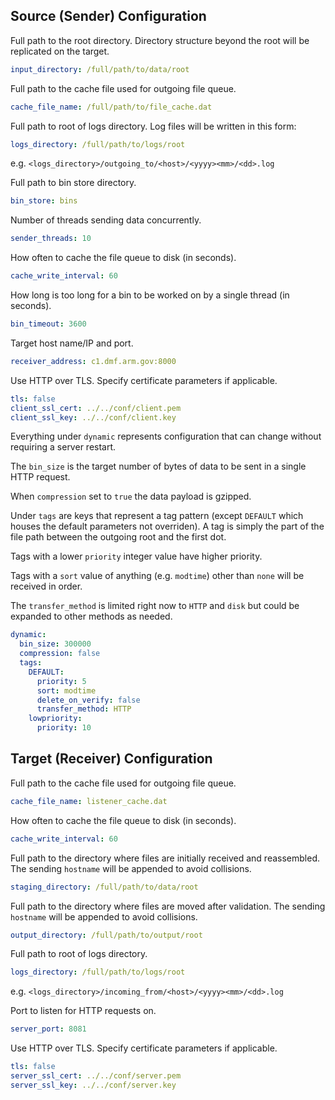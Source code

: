 Source (Sender) Configuration
-----------------------------

Full path to the root directory.  Directory structure beyond the root will be replicated on the target.
```yaml
input_directory: /full/path/to/data/root
```

Full path to the cache file used for outgoing file queue.
```yaml
cache_file_name: /full/path/to/file_cache.dat
```

Full path to root of logs directory.  Log files will be written in this form:

```yaml
logs_directory: /full/path/to/logs/root
```

e.g. `<logs_directory>/outgoing_to/<host>/<yyyy><mm>/<dd>.log`

Full path to bin store directory.
```yaml
bin_store: bins
```

Number of threads sending data concurrently.
```yaml
sender_threads: 10
```

How often to cache the file queue to disk (in seconds).
```yaml
cache_write_interval: 60
```

How long is too long for a bin to be worked on by a single thread (in seconds).
```yaml
bin_timeout: 3600
```

Target host name/IP and port.
```yaml
receiver_address: c1.dmf.arm.gov:8000
```

Use HTTP over TLS.  Specify certificate parameters if applicable.
```yaml
tls: false
client_ssl_cert: ../../conf/client.pem
client_ssl_key: ../../conf/client.key
```

Everything under `dynamic` represents configuration that can change without requiring a server restart.

The `bin_size` is the target number of bytes of data to be sent in a single HTTP request.

When `compression` set to `true` the data payload is gzipped.

Under `tags` are keys that represent a tag pattern (except `DEFAULT` which houses the default parameters not overriden).
A tag is simply the part of the file path between the outgoing root and the first dot.

Tags with a lower `priority` integer value have higher priority.

Tags with a `sort` value of  anything (e.g. `modtime`) other than `none` will be received in order.

The `transfer_method` is limited right now to `HTTP` and `disk` but could be expanded to other methods as needed.
```yaml
dynamic:
  bin_size: 300000
  compression: false
  tags:
    DEFAULT:
      priority: 5
      sort: modtime
      delete_on_verify: false
      transfer_method: HTTP
    lowpriority:
      priority: 10
```


Target (Receiver) Configuration
-------------------------------

Full path to the cache file used for outgoing file queue.
```yaml
cache_file_name: listener_cache.dat
```

How often to cache the file queue to disk (in seconds).
```yaml
cache_write_interval: 60
```

Full path to the directory where files are initially received and reassembled.  The sending `hostname` will be appended to avoid collisions.
```yaml
staging_directory: /full/path/to/data/root
```

Full path to the directory where files are moved after validation.  The sending `hostname` will be appended to avoid collisions.
```yaml
output_directory: /full/path/to/output/root
```

Full path to root of logs directory.

```yaml
logs_directory: /full/path/to/logs/root
```
e.g. `<logs_directory>/incoming_from/<host>/<yyyy><mm>/<dd>.log`

Port to listen for HTTP requests on.
```yaml
server_port: 8081
```

Use HTTP over TLS.  Specify certificate parameters if applicable.
```yaml
tls: false
server_ssl_cert: ../../conf/server.pem
server_ssl_key: ../../conf/server.key
```
